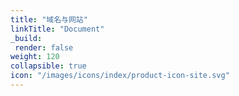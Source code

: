```yaml
---
title: "域名与网站"
linkTitle: "Document"
_build:
 render: false 
weight: 120
collapsible: true
icon: "/images/icons/index/product-icon-site.svg"
---
```


